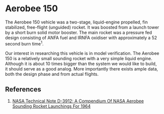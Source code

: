 # Aerobee 150

The Aerobee 150 vehicle was a two-stage, liquid-engine propelled, fin
stabilized, free-flight (unguided) rocket. It was boosted from a launch tower
by a short burn solid motor booster. The main rocket was a pressure fed design
consisting of ANFA fuel and IRNFA oxidiser with approximately a 52 second burn
time<sup>1</sup>.

Our interest in researching this vehicle is in model verification. The
Aerobee 150 is a relatively small sounding rocket with a very simple liquid
engine. Although it is about 10 times bigger than the system we would like to
build, it should serve as a good analog. More importantly there exists ample
data, both the design phase and from actual flights.



## References

 1. [NASA Technical Note D-3912: A Compendium Of NASA Aerobee Sounding Rocket Launchings For 1964](NASA_TN_D-3912-A_Compendium_Of_NASA_Aerobee_Sounding_Rocket_Launchings_For_1964.pdf)

